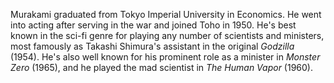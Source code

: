<!-- Fuyuki Murakami -->

Murakami graduated from Tokyo Imperial University in Economics. He went into acting after serving in the war and joined Toho in 1950. He's best known in the sci-fi genre for playing any number of scientists and ministers, most famously as Takashi Shimura's assistant in the original _Godzilla_ (1954). He's also well known for his prominent role as a minister in _Monster Zero_ (1965), and he played the mad scientist in _The Human Vapor_ (1960).